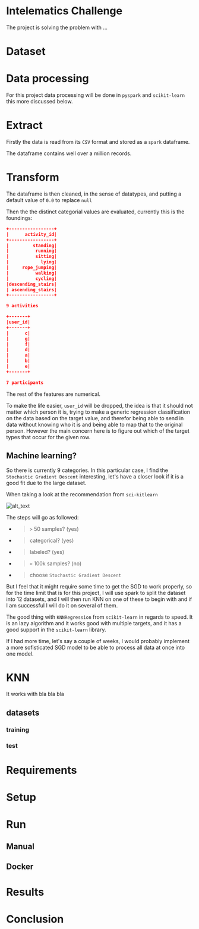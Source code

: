 # Intelematics Challenge

The project is solving the problem with ...

# Dataset

# Data processing

For this project data processing will be done in `pyspark` and `scikit-learn` this more discussed below.

# Extract

Firstly the data is read from its `CSV` format and stored as a `spark` dataframe.

The dataframe contains well over a million records.

# Transform

The dataframe is then cleaned, in the sense of datatypes, and putting a default value of 
`0.0` to replace `null`

Then the the distinct categorial values are evaluated, currently this is the foundings:

```json
+-----------------+ 
|      activity_id|
+-----------------+
|         standing|
|          running|
|          sitting|
|            lying|
|     rope_jumping|
|          walking|
|          cycling|
|descending_stairs|
| ascending_stairs|
+-----------------+

9 activities

+-------+
|user_id|
+-------+
|      c|
|      g|
|      f|
|      d|
|      a|
|      b|
|      e|
+-------+

7 participants
```

The rest of the features are numerical.

To make the life easier, `user_id` will be dropped, the idea is that it should not matter
which person it is, trying to make a generic regression classification on the data based on the target value, and
therefor being able to send in data without knowing who it is and being able to map that to the original person.
However the main concern here is to figure out which of the target types that occur for the given row.

## Machine learning?

So there is currently 9 categories. In this particular case, I find the `Stochastic Gradient Descent` interesting, let's
have a closer look if it is a good fit due to the large dataset.

When taking a look at the recommendation from `sci-kitlearn`

![alt_text](https://scikit-learn.org/stable/_static/ml_map.png)

The steps will go as followed:

* > `>` 50 samples? (yes)
* > categorical? (yes)
* > labeled? (yes)
* > `<` 100k samples? (no)
* > choose `Stochastic Gradient Descent`

But I feel that it might require some time to get the SGD to work properly, so for the time limit that is for this project,
I will use spark to split the dataset into 12 datasets, and I will then run KNN on
one of these to begin with and if I am successful I will do it on several of them.

The good thing with `KNNRegression` from `scikit-learn` in regards to speed. It is an lazy algorithm and it works
good with multiple targets, and it has a good support in the `scikit-learn` library.

If I had more time, let's say a couple of weeks, I would probably implement a more sofisticated SGD model
to be able to process all data at once into one model.
# KNN

It works with bla bla bla

## datasets

### training

### test

# Requirements

# Setup

# Run

## Manual

## Docker

# Results

# Conclusion